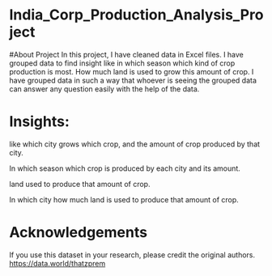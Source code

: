 # India_Corp_Production_Analysis_Project

#About Project
In this project, I have cleaned data in Excel files. I have grouped data to find insight like in which season which kind of crop production is most.
How much land is used to grow this amount of crop. I have grouped data in such a way that whoever is seeing the grouped data can answer any question easily with the help of the data.

# Insights:
like which city grows which crop, and the amount of crop produced by that city.
    
In which season which crop is produced by each city and its amount.
    
land used to produce that amount of crop.
    
In which city how much land is used to produce that amount of crop.
    

# Acknowledgements
If you use this dataset in your research, please credit the original authors.
https://data.world/thatzprem
